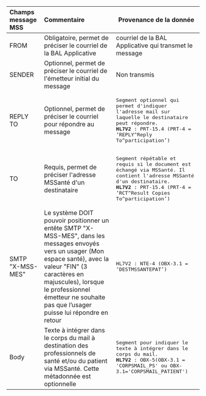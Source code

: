 <table class="table table-bordered table-striped">
  <thead>
    <tr>
      <th style="text-align: left">Champs message MSS</th>
      <th style="text-align: left">Commentaire</th>
      <th>Provenance de la donnée</th>
    </tr>
  </thead>
  <tbody>
      <tr>
      <td style="text-align: left">FROM</td>
      <td style="text-align: left">Obligatoire, permet de préciser le courriel de la BAL Applicative</td>
      <td>courriel de la BAL Applicative qui transmet le message</td>
    </tr>
    <tr>
      <td style="text-align: left">SENDER</td>
      <td style="text-align: left">Optionnel, permet de préciser le courriel de l'émetteur initial du message</td>
      <td>Non transmis</td>
    </tr>
    <tr>
      <td style="text-align: left">REPLY TO</td>
      <td style="text-align: left">Optionnel, permet de préciser le courriel pour répondre au message</td>
      <td><pre class="highlight language-plaintext"  style="white-space: normal;" >Segment optionnel qui permet d'indiquer l'adresse mail sur laquelle le destinataire peut répondre. <br><b>HL7V2</b> : PRT-15.4 (PRT-4 = ‘REPLY^Reply To^participation’)</pre></td>
    </tr>
    <tr>
      <td style="text-align: left">TO</td>
      <td style="text-align: left">Requis, permet de préciser l'adresse MSSanté d'un destinataire</td>
      <td><pre class="highlight language-plaintext"  style="white-space: normal;" >Segment répétable et requis si le document est échangé via MSSanté. Il contient l'adresse MSSanté d'un destinataire. <br><b>HL7V2</b> : PRT-15.4 (PRT-4 = ‘RCT^Result Copies To^participation’)</pre></td>
    </tr>
    <tr>
  <td style="text-align: left">SMTP "X-MSS-MES"</td>
  <td style="text-align: left">Le système DOIT pouvoir positionner un entête SMTP "X-MSS-MES", dans les messages envoyés vers un usager (Mon espace santé), avec la valeur "FIN" (3 caractères en majuscules), lorsque le
professionnel émetteur ne souhaite pas que l’usager puisse lui répondre en retour</td>
      <td><pre class="highlight language-plaintext"  style="white-space: normal;" > HL7V2 : NTE-4 (OBX-3.1 = ‘DESTMSSANTEPAT’)</pre></td>
    </tr>
    <tr>
      <td style="text-align: left">Body</td>
      <td style="text-align: left">Texte à intégrer dans le corps du mail à destination des professionnels de santé et/ou du patient via MSSanté. Cette métadonnée est optionnelle</td>
      <td><pre class="highlight language-plaintext"  style="white-space: normal;" >Segment pour indiquer le texte à intégrer dans le corps du mail. <br><b>HL7V2</b> : OBX-5(OBX-3.1 = 'CORPSMAIL_PS' ou OBX-3.1='CORPSMAIL_PATIENT')</pre></td>
    </tr>
   </tbody>
</table>
